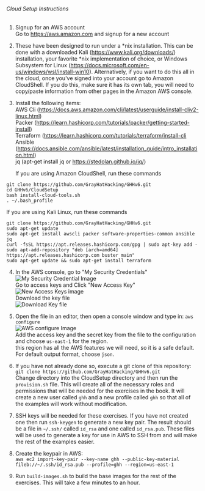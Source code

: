 ###### Cloud Setup Instructions
1. Signup for an AWS account   
Go to https://aws.amazon.com and signup for a new account

2. These have been designed to run under a *nix installation. This can be done with a downloaded Kali (https://www.kali.org/downloads/)
installation, your favorite *nix implementation of choice, or Windows Subsystem for Linux 
   (https://docs.microsoft.com/en-us/windows/wsl/install-win10). 
   Alternatively, if you want to do this all in the cloud, once you've signed into your account go to Amazon CloudShell. If you do this, make sure it has its own tab, you will need to copy/paste information from other pages in the Amazon AWS console.

3. Install the following items:    
AWS Cli (https://docs.aws.amazon.com/cli/latest/userguide/install-cliv2-linux.html)     
   Packer (https://learn.hashicorp.com/tutorials/packer/getting-started-install)     
   Terraform (https://learn.hashicorp.com/tutorials/terraform/install-cli     
   Ansible (https://docs.ansible.com/ansible/latest/installation_guide/intro_installation.html)     
   jq (apt-get install jq or https://stedolan.github.io/jq/)

   If you are using Amazon CloudShell, run these commands
```
git clone https://github.com/GrayHatHacking/GHHv6.git    
cd GHHv6/CloudSetup
bash install-cloud-tools.sh    
. ~/.bash_profile     
```
   If you are using Kali Linux, run these commands
```
git clone https://github.com/GrayHatHacking/GHHv6.git      
sudo apt-get update   
sudo apt-get install awscli packer software-properties-common ansible jq   
curl -fsSL https://apt.releases.hashicorp.com/gpg | sudo apt-key add -   
sudo apt-add-repository "deb [arch=amd64] https://apt.releases.hashicorp.com buster main"   
sudo apt-get update && sudo apt-get install terraform   
```
 
4. In the AWS console, go to "My Security Credentials"<BR>
![My Security Credential Image](https://github.com/GrayHatHacking/GHHv6/blob/main/CloudSetup/images/aws-signup-1.png) <BR>
   Go to access keys and Click "New Access Key"<BR>
![New Access Keys image](https://github.com/GrayHatHacking/GHHv6/blob/main/CloudSetup/images/aws-signup-2.png) <BR>
   Download the key file <BR>
![Download Key file](https://github.com/GrayHatHacking/GHHv6/blob/main/CloudSetup/images/aws-signup-3.png) <BR>
   
5. Open the file in an editor, then open a console window and type in:
   `aws configure` <BR>
![AWS configure Image](https://github.com/GrayHatHacking/GHHv6/blob/main/CloudSetup/images/aws-signup-4.png) <BR>
   Add the access key and the secret key from the file to the configuration and choose `us-east-1` for the region.<BR>
   this region has all the AWS features we will need, so it is a safe default. For default output format, choose `json`.
   
6. If you have not already done so, execute a git clone of this repository:    
   `git clone https://github.com/GrayHatHacking/GHHv6.git`   
    Change directory into the CloudSetup directory and then run the `provision.sh` file. This will create all of the necessary roles and permissions that will be needed for the
exercises in the book. It will create a new user called `ghh` and a new profile called `ghh` so that all of the examples
   will work without modification.
   
7. SSH keys will be needed for these exercises. If you have not created one then run `ssh-keygen` to 
generate a new key pair. The result should be a file in `~/.ssh/` called `id_rsa` and one called `id_rsa.pub`. 
   These files will be used to generate a key for use in AWS to SSH from and will make the rest of the examples easier.
   
8. Create the keypair in AWS:<BR>
`aws ec2 import-key-pair --key-name ghh --public-key-material fileb://~/.ssh/id_rsa.pub --profile=ghh --region=us-east-1`
   
9. Run `build-images.sh` to build the base images for the rest of the exercises. This will take a few minutes to an hour.  


   

